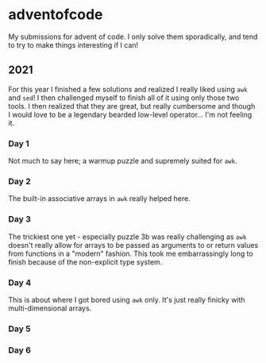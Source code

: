 # adventofcode
My submissions for advent of code. I only solve them sporadically, and tend to try to make things interesting if I can!

## 2021
For this year I finished a few solutions and realized I really liked using `awk` and `sed`! I then challenged myself to finish all of it using only those two tools. I then realized that they are great, but really cumbersome and though I would love to be a legendary bearded low-level operator... I'm not feeling it.

### Day 1
Not much to say here; a warmup puzzle and supremely suited for `awk`.
### Day 2
The built-in associative arrays in `awk` really helped here.
### Day 3
The trickiest one yet - especially puzzle 3b was really challenging as `awk` doesn't really allow for arrays to be passed as arguments to or return values from functions in a "modern" fashion. This took me embarrassingly long to finish because of the non-explicit type system.
### Day 4
This is about where I got bored using `awk` only. It's just really finicky with multi-dimensional arrays.

### Day 5

### Day 6
